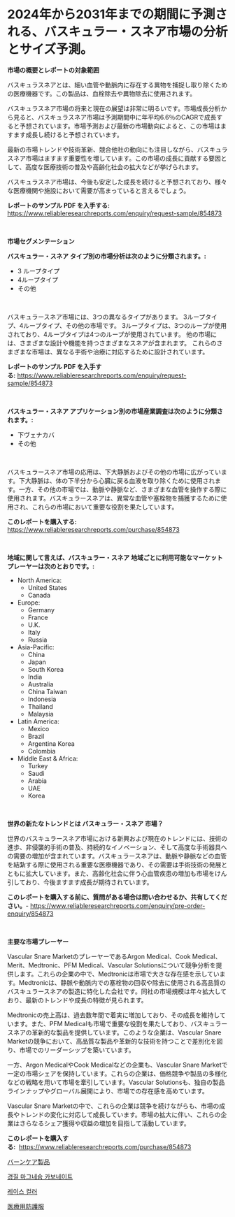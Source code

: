 <p><h1>2024年から2031年までの期間に予測される、バスキュラー・スネア市場の分析とサイズ予測。</h1></p><p><strong>市場の概要とレポートの対象範囲</strong></p>
<p><p>バスキュラスネアとは、細い血管や動脈内に存在する異物を捕捉し取り除くための医療機器です。この製品は、血栓除去や異物除去に使用されます。</p><p>バスキュラスネア市場の将来と現在の展望は非常に明るいです。市場成長分析から見ると、バスキュラスネア市場は予測期間中に年平均6.6％のCAGRで成長すると予想されています。市場予測および最新の市場動向によると、この市場はますます成長し続けると予想されています。</p><p>最新の市場トレンドや技術革新、競合他社の動向にも注目しながら、バスキュラスネア市場はますます重要性を増しています。この市場の成長に貢献する要因として、高度な医療技術の普及や高齢化社会の拡大などが挙げられます。</p><p>バスキュラスネア市場は、今後も安定した成長を続けると予想されており、様々な医療機関や施設において需要が高まっていると言えるでしょう。</p></p>
<p><strong>レポートのサンプル PDF を入手する:</strong> <a href="https://www.reliableresearchreports.com/enquiry/request-sample/854873">https://www.reliableresearchreports.com/enquiry/request-sample/854873</a></p>
<p>&nbsp;</p>
<p><strong>市場セグメンテーション</strong></p>
<p><strong>バスキュラー・スネア タイプ別の市場分析は次のように分類されます。:</strong></p>
<p><ul><li>3 ループタイプ</li><li>4ループタイプ</li><li>その他</li></ul></p>
<p>&nbsp;</p>
<p><p>バスキュラースネア市場には、3つの異なるタイプがあります。 3ループタイプ、4ループタイプ、その他の市場です。 3ループタイプは、3つのループが使用されており、4ループタイプは4つのループが使用されています。 他の市場には、さまざまな設計や機能を持つさまざまなスネアが含まれます。 これらのさまざまな市場は、異なる手術や治療に対応するために設計されています。</p></p>
<p><strong>レポートのサンプル PDF を入手する:</strong>&nbsp;<a href="https://www.reliableresearchreports.com/enquiry/request-sample/854873">https://www.reliableresearchreports.com/enquiry/request-sample/854873</a></p>
<p>&nbsp;</p>
<p><strong> バスキュラー・スネア アプリケーション別の市場産業調査は次のように分類されます。:</strong></p>
<p><ul><li>下ヴェナカバ</li><li>その他</li></ul></p>
<p>&nbsp;</p>
<p><p>バスキュラースネア市場の応用は、下大静脈およびその他の市場に広がっています。下大静脈は、体の下半分から心臓に戻る血液を取り除くために使用されます。一方、その他の市場では、動脈や静脈など、さまざまな血管を操作する際に使用されます。バスキュラースネアは、異常な血管や塞栓物を捕獲するために使用され、これらの市場において重要な役割を果たしています。</p></p>
<p><strong>このレポートを購入する:</strong>&nbsp; <a href="https://www.reliableresearchreports.com/purchase/854873">https://www.reliableresearchreports.com/purchase/854873</a></p>
<p>&nbsp;</p>
<p><strong>地域に関して言えば、バスキュラー・スネア 地域ごとに利用可能なマーケットプレーヤーは次のとおりです。:</strong></p>
<p><ul>
    <li>
        North America:
        <ul>
            <li>United States</li>
            <li>Canada</li>
        </ul>
    </li>
    <li>
        Europe:
        <ul>
            <li>Germany</li>
            <li>France</li>
            <li>U.K.</li>
            <li>Italy</li>
            <li>Russia</li>
        </ul>
    </li>
    <li>
        Asia-Pacific:
        <ul>
            <li>China</li>
            <li>Japan</li>
            <li>South Korea</li>
            <li>India</li>
            <li>Australia</li>
            <li>China Taiwan</li>
            <li>Indonesia</li>
            <li>Thailand</li>
            <li>Malaysia</li>
        </ul>
    </li>
    <li>
        Latin America:
        <ul>
            <li>Mexico</li>
            <li>Brazil</li>
            <li>Argentina Korea</li>
            <li>Colombia</li>
        </ul>
    </li>
    <li>
        Middle East & Africa:
        <ul>
            <li>Turkey</li>
            <li>Saudi</li>
            <li>Arabia</li>
            <li>UAE</li>
            <li>Korea</li>
        </ul>
    </li>
    </ul></p>
<p>&nbsp;</p>
<p><strong>世界の新たなトレンドとは バスキュラー・スネア 市場？</strong></p>
<p><p>世界のバスキュラースネア市場における新興および現在のトレンドには、技術の進歩、非侵襲的手術の普及、持続的なイノベーション、そして高度な手術器具への需要の増加が含まれています。バスキュラースネアは、動脈や静脈などの血管を結紮する際に使用される重要な医療機器であり、その需要は手術技術の発展とともに拡大しています。また、高齢化社会に伴う心血管疾患の増加も市場をけん引しており、今後ますます成長が期待されています。</p></p>
<p><strong>このレポートを購入する前に、質問がある場合は問い合わせるか、共有してください。</strong>- <a href="https://www.reliableresearchreports.com/enquiry/pre-order-enquiry/854873">https://www.reliableresearchreports.com/enquiry/pre-order-enquiry/854873</a></p>
<p>&nbsp;</p>
<p><strong>主要な市場プレーヤー</strong></p>
<p><p>Vascular Snare MarketのプレーヤーであるArgon Medical、Cook Medical、Merit、Medtronic、PFM Medical、Vascular Solutionsについて競争分析を提供します。これらの企業の中で、Medtronicは市場で大きな存在感を示しています。Medtronicは、静脈や動脈内での塞栓物の回収や除去に使用される高品質のバスキュラースネアの製造に特化した会社です。同社の市場規模は年々拡大しており、最新のトレンドや成長の特徴が見られます。</p><p>Medtronicの売上高は、過去数年間で着実に増加しており、その成長を維持しています。また、PFM Medicalも市場で重要な役割を果たしており、バスキュラースネアの革新的な製品を提供しています。このような企業は、Vascular Snare Marketの競争において、高品質な製品や革新的な技術を持つことで差別化を図り、市場でのリーダーシップを築いています。</p><p>一方、Argon MedicalやCook Medicalなどの企業も、Vascular Snare Marketで一定の市場シェアを保持しています。これらの企業は、価格競争や製品の多様化などの戦略を用いて市場を牽引しています。Vascular Solutionsも、独自の製品ラインナップやグローバル展開により、市場での存在感を高めています。</p><p>Vascular Snare Marketの中で、これらの企業は競争を続けながらも、市場の成長やトレンドの変化に対応して成長しています。市場の拡大に伴い、これらの企業はさらなるシェア獲得や収益の増加を目指して活動しています。</p></p>
<p><strong>このレポートを購入する:</strong>&nbsp;&nbsp;<a href="https://www.reliableresearchreports.com/purchase/854873">https://www.reliableresearchreports.com/purchase/854873</a></p>
<p><p><a href="https://medium.com/@jonathanailey6577467/%E7%87%83%E7%84%BC%E6%B2%BB%E7%99%82%E8%A3%BD%E5%93%81%E5%B8%82%E5%A0%B4%E3%81%AF-%E5%B8%82%E5%A0%B4%E3%82%B7%E3%82%A7%E3%82%A2-%E3%82%B5%E3%82%A4%E3%82%BA-2031%E5%B9%B4%E3%81%BE%E3%81%A7%E3%81%AE%E4%BA%88%E6%B8%AC%E3%81%AB%E7%84%A6%E7%82%B9%E3%82%92%E5%BD%93%E3%81%A6%E3%81%A6%E3%81%84%E3%81%BE%E3%81%99-6d30c1eeb50b">バーンケア製品</a></p><p><a href="https://medium.com/@codinchelcea2022/%EA%B0%80%EB%B2%BC%EC%9A%B4-%EB%A7%88%EA%B7%B8%EB%84%A4%EC%8A%98-%ED%83%84%EC%82%B0%EC%97%BC-%EC%8B%9C%EC%9E%A5-%EA%B2%BD%EC%9F%81-%EB%B6%84%EC%84%9D-%EC%8B%9C%EC%9E%A5-%EB%8F%99%ED%96%A5-%EB%B0%8F-2031%EB%85%84%EA%B9%8C%EC%A7%80%EC%9D%98-%EC%A0%84%EB%A7%9D-153dd7023133">경질 마그네슘 카보네이트</a></p><p><a href="https://medium.com/@kenyonjohns/%EB%9D%BC%ED%81%AC-%EC%83%89-%EC%8B%9C%EC%9E%A5-%EA%B7%9C%EB%AA%A8-cagr-%EB%8F%99%ED%96%A5-2024-2030-1f12134a8449">레이스 컬러</a></p><p><a href="https://medium.com/@redsalmon1949/%E5%8C%BB%E7%99%82%E7%94%A8%E9%98%B2%E8%AD%B7%E8%A1%A3%E6%96%99%E5%B8%82%E5%A0%B4%E8%A6%8F%E6%A8%A1-%E5%B8%82%E5%A0%B4%E5%8B%95%E5%90%91%E3%81%A8%E5%B8%82%E5%A0%B4%E4%BA%88%E6%B8%AC-2024%E5%B9%B4%E3%81%8B%E3%82%892031%E5%B9%B4%E3%81%BE%E3%81%A7-059fc8dc863c">医療用防護服</a></p></p>